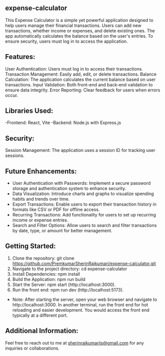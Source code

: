 ## expense-calculator

This Expense Calculator is a simple yet powerful application designed to help users manage their financial transactions. Users can add new transactions, whether income or expenses, and delete existing ones. The app automatically calculates the balance based on the user's entries. To ensure security, users must log in to access the application.

## Features:
User Authentication: Users must log in to access their transactions.
Transaction Management: Easily add, edit, or delete transactions.
Balance Calculation: The application calculates the current balance based on user transactions.
Input Validation: Both front-end and back-end validation to ensure data integrity.
Error Reporting: Clear feedback for users when errors occur.

## Libraries Used:
-Frontend: React, Vite
-Backend: Node.js with Express.js

## Security:
Session Management: The application uses a session ID for tracking user sessions.

## Future Enhancements:
- User Authentication with Passwords: Implement a secure password storage and authentication system to enhance security.
- Data Visualization: Introduce charts and graphs to visualize spending habits and trends over time.
- Export Transactions: Enable users to export their transaction history in formats like CSV or PDF for offline access.
- Recurring Transactions: Add functionality for users to set up recurring income or expense entries.
- Search and Filter Options: Allow users to search and filter transactions by date, type, or amount for better management.

## Getting Started:
1. Clone the repository: git clone https://github.com/PremkumarSherinRajkumari/expense-calculator.git
2. Navigate to the project directory: cd expense-calculator
3. Install Dependencies: npm install
4. Build the Application: npm run build
5. Start the Server: npm start (http://localhost:3000).
6. Run the front end: npm run dev (http://localhost:5173).
- Note: After starting the server, open your web browser and navigate to http://localhost:3000. In another terminal, run the front end for hot reloading and easier development. You would access the front end typically at a different port. 

## Additional Information:
Feel free to reach out to me at sherinrajkumariis@gmail.com for any inquiries or collaborations.
